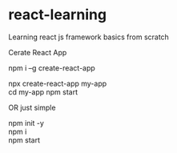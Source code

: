 # react-learning
Learning react js framework basics from scratch

Cerate React App 

npm i –g create-react-app

npx create-react-app my-app <br/>
cd my-app
npm start

OR just simple 

npm init -y <br/>
npm i <dependencies> <br/>
npm start 

